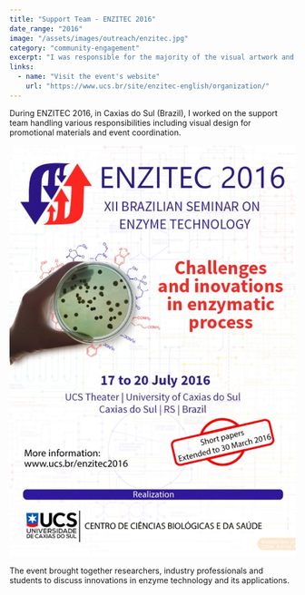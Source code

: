 ```yaml
---
title: "Support Team - ENZITEC 2016"
date_range: "2016"
image: "/assets/images/outreach/enzitec.jpg"
category: "community-engagement"
excerpt: "I was responsible for the majority of the visual artwork and played an active role on the support team during the event."
links:
  - name: "Visit the event's website"
    url: "https://www.ucs.br/site/enzitec-english/organization/"
---
```


During ENZITEC 2016, in Caxias do Sul (Brazil), I worked on the support team handling various responsibilities including visual design for promotional materials and event coordination.

<div align="center">
  <img src="/assets/images/outreach/enzitec2.jpg" alt="ENZITEC Event">
</div>

The event brought together researchers, industry professionals and students to discuss innovations in enzyme technology and its applications.


